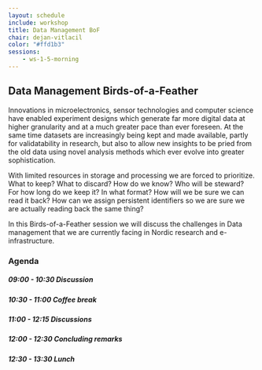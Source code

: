 ```yaml
---
layout: schedule
include: workshop
title: Data Management BoF
chair: dejan-vitlacil
color: "#ffd1b3"
sessions:
    - ws-1-5-morning
---
```


## Data Management Birds-of-a-Feather

Innovations in microelectronics, sensor technologies and computer science have
enabled experiment designs which generate far more digital data at higher
granularity and at a much greater pace than ever foreseen. At the same time
datasets are increasingly being kept and made available, partly for
validatability in research, but also to allow new insights to be pried from the
old data using novel analysis methods which ever evolve into greater
sophistication.

With limited resources in storage and processing we are forced to prioritize.
What to keep? What to discard? How do we know? Who will be steward? For how long
do we keep it? In what format? How will we be sure we can read it back? How can
we assign persistent identifiers so we are sure we are actually reading back the
same thing?

In this Birds-of-a-Feather session we will discuss the challenges in Data
management that we are currently facing in Nordic research and e-infrastructure.

### Agenda

##### 09:00 - 10:30 Discussion

##### 10:30 - 11:00 _Coffee break_

##### 11:00 - 12:15 Discussions

##### 12:00 - 12:30 Concluding remarks

##### 12:30 - 13:30 _Lunch_
